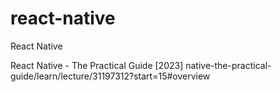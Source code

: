 # react-native
React Native

React Native - The Practical Guide [2023]
native-the-practical-guide/learn/lecture/31197312?start=15#overview
